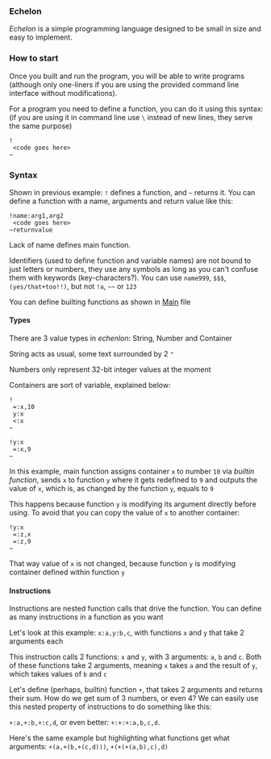 ### Echelon

*Echelon* is a simple programming language designed to be small in size and easy to implement.

### How to start

Once you built and run the program, you will be able to write programs (although only one-liners if you are using the provided command line interface without modifications).

For a program you need to define a function, you can do it using this syntax: (if you are using it in command line use `\` instead of new lines, they serve the same purpose)
```
!
 <code goes here>
~
```

### Syntax
Shown in previous example: `!` defines a function, and `~` returns it. You can define a function with a name, arguments and return value like this:
```
!name:arg1,arg2
 <code goes here>
~returnvalue
```
Lack of name defines main function.

Identifiers (used to define function and variable names) are not bound to just letters or numbers, they use any symbols as long as you can't confuse them with keywords (key-characters?). You can use `name999`, `$$$`, `(yes/that+too!!)`, but not `!a`, `~~` or `123`

You can define builting functions as shown in [Main](src/main/java/me/white/echelon/Main.java) file

#### Types
There are 3 value types in *echenlon*: String, Number and Container

String acts as usual, some text surrounded by 2 `"`

Numbers only represent 32-bit integer values at the moment

Containers are sort of variable, explained below:

```
!
 =:x,10
 y:x
 <:x
~

!y:x
 =:x,9
~
```
In this example, main function assigns container `x` to number `10` via *builtin function*, sends `x` to function `y` where it gets redefined to `9` and outputs the value of `x`, which is, as changed by the function `y`, equals to `9`

This happens because function `y` is modifying its argument directly before using. To avoid that you can copy the value of `x` to another container:
```
!y:x
 =:z,x
 =:z,9
~
```
That way value of `x` is not changed, because function `y` is modifying container defined within function `y`

#### Instructions

Instructions are nested function calls that drive the function. You can define as many instructions in a function as you want

Let's look at this example: `x:a,y:b,c`, with functions `x` and `y` that take 2 arguments each

This instruction calls 2 functions: `x` and `y`, with 3 arguments: `a`, `b` and `c`. Both of these functions take 2 arguments, meaning `x` takes `a` and the result of `y`, which takes values of `b` and `c`

Let's define (perhaps, builtin) function `+`, that takes 2 arguments and returns their sum. How do we get sum of 3 numbers, or even 4? We can easily use this nested property of instructions to do something like this:

`+:a,+:b,+:c,d`, or even better: `+:+:+:a,b,c,d`.

Here's the same example but highlighting what functions get what arguments: `+(a,+(b,+(c,d)))`, `+(+(+(a,b),c),d)`

